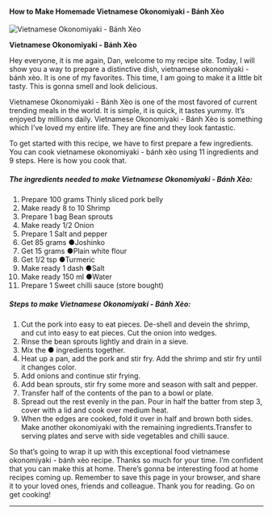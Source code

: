             

#### How to Make Homemade Vietnamese Okonomiyaki - Bánh Xèo

![Vietnamese Okonomiyaki - Bánh Xèo](https://img-global.cpcdn.com/recipes/5457640168620032/751x532cq70/vietnamese-okonomiyaki-banh-xeo-recipe-main-photo.jpg)

**Vietnamese Okonomiyaki - Bánh Xèo**

Hey everyone, it is me again, Dan, welcome to my recipe site. Today, I will show you a way to prepare a distinctive dish, vietnamese okonomiyaki - bánh xèo. It is one of my favorites. This time, I am going to make it a little bit tasty. This is gonna smell and look delicious.

Vietnamese Okonomiyaki - Bánh Xèo is one of the most favored of current trending meals in the world. It is simple, it is quick, it tastes yummy. It’s enjoyed by millions daily. Vietnamese Okonomiyaki - Bánh Xèo is something which I’ve loved my entire life. They are fine and they look fantastic.

To get started with this recipe, we have to first prepare a few ingredients. You can cook vietnamese okonomiyaki - bánh xèo using 11 ingredients and 9 steps. Here is how you cook that.

##### The ingredients needed to make Vietnamese Okonomiyaki - Bánh Xèo:

1.  Prepare 100 grams Thinly sliced pork belly
2.  Make ready 8 to 10 Shrimp
3.  Prepare 1 bag Bean sprouts
4.  Make ready 1/2 Onion
5.  Prepare 1 Salt and pepper
6.  Get 85 grams ●Joshinko
7.  Get 15 grams ●Plain white flour
8.  Get 1/2 tsp ●Turmeric
9.  Make ready 1 dash ●Salt
10.  Make ready 150 ml ●Water
11.  Prepare 1 Sweet chilli sauce (store bought)

##### Steps to make Vietnamese Okonomiyaki - Bánh Xèo:

1.  Cut the pork into easy to eat pieces. De-shell and devein the shrimp, and cut into easy to eat pieces. Cut the onion into wedges.
2.  Rinse the bean sprouts lightly and drain in a sieve.
3.  Mix the ● ingredients together.
4.  Heat up a pan, add the pork and stir fry. Add the shrimp and stir fry until it changes color.
5.  Add onions and continue stir frying.
6.  Add bean sprouts, stir fry some more and season with salt and pepper.
7.  Transfer half of the contents of the pan to a bowl or plate.
8.  Spread out the rest evenly in the pan. Pour in half the batter from step 3, cover with a lid and cook over medium heat.
9.  When the edges are cooked, fold it over in half and brown both sides. Make another okonomiyaki with the remaining ingredients.Transfer to serving plates and serve with side vegetables and chilli sauce.

So that’s going to wrap it up with this exceptional food vietnamese okonomiyaki - bánh xèo recipe. Thanks so much for your time. I’m confident that you can make this at home. There’s gonna be interesting food at home recipes coming up. Remember to save this page in your browser, and share it to your loved ones, friends and colleague. Thank you for reading. Go on get cooking!

* * *